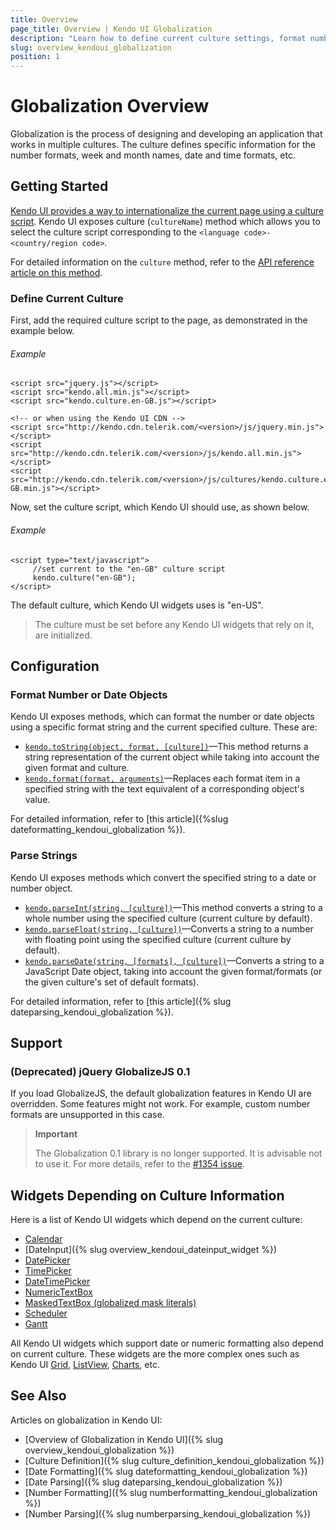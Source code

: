 ```yaml
---
title: Overview
page_title: Overview | Kendo UI Globalization
description: "Learn how to define current culture settings, format number or date objects in the process of globalization when working with Kendo UI."
slug: overview_kendoui_globalization
position: 1
---
```


# Globalization Overview

Globalization is the process of designing and developing an application that works in multiple cultures. The culture defines specific information for the number formats, week and month names, date and time formats, etc.

## Getting Started

[Kendo UI provides a way to internationalize the current page using a culture script](http://demos.telerik.com/kendo-ui/globalization/index). Kendo UI exposes culture (`cultureName`) method which allows you to select the culture script corresponding to the `<language code>-<country/region code>`.

For detailed information on the `culture` method, refer to the [API reference article on this method](/api/javascript/kendo#methods-culture).

### Define Current Culture

First, add the required culture script to the page, as demonstrated in the example below.

###### Example

    <script src="jquery.js"></script>
    <script src="kendo.all.min.js"></script>
    <script src="kendo.culture.en-GB.js"></script>

    <!-- or when using the Kendo UI CDN -->
    <script src="http://kendo.cdn.telerik.com/<version>/js/jquery.min.js"></script>
    <script src="http://kendo.cdn.telerik.com/<version>/js/kendo.all.min.js"></script>
    <script src="http://kendo.cdn.telerik.com/<version>/js/cultures/kendo.culture.en-GB.min.js"></script>


Now, set the culture script, which Kendo UI should use, as shown below.

###### Example

    <script type="text/javascript">
         //set current to the "en-GB" culture script
         kendo.culture("en-GB");
    </script>

The default culture, which Kendo UI widgets uses is "en-US".

> The culture must be set before any Kendo UI widgets that rely on it, are initialized.

## Configuration

### Format Number or Date Objects

Kendo UI exposes methods, which can format the number or date objects using a specific format string and the current specified culture. These are:

- [`kendo.toString(object, format, [culture])`](/api/javascript/kendo#methods-toString)&mdash;This method returns a string representation of the current object while taking into account the given format and culture.
- [`kendo.format(format, arguments)`](/api/javascript/kendo#methods-format)&mdash;Replaces each format item in a specified string with the text equivalent of a corresponding object's value.

For detailed information, refer to [this article]({%slug dateformatting_kendoui_globalization %}).

### Parse Strings

Kendo UI exposes methods which convert the specified string to a date or number object.

- [`kendo.parseInt(string, [culture])`](/api/javascript/kendo#methods-parseInt)&mdash;This method converts a string to a whole number using the specified culture (current culture by default).
- [`kendo.parseFloat(string, [culture])`](/api/javascript/kendo#methods-parseFloat)&mdash;Converts a string to a number with floating point using the specified culture (current culture by default).
- [`kendo.parseDate(string, [formats], [culture])`](/api/javascript/kendo#methods-parseDate)&mdash;Converts a string to a JavaScript Date object, taking into account the given format/formats (or the given culture's set of default formats).

For detailed information, refer to [this article]({% slug dateparsing_kendoui_globalization %}).

## Support

### (Deprecated) jQuery GlobalizeJS 0.1

If you load GlobalizeJS, the default globalization features in Kendo UI are overridden. Some features might not work. For example, custom number formats are unsupported in this case.

> **Important**
>
> The Globalization 0.1 library is no longer supported. It is advisable not to use it. For more details, refer to the [#1354 issue](https://github.com/telerik/kendo-ui-core/issues/1354).

## Widgets Depending on Culture Information

Here is a list of Kendo UI widgets which depend on the current culture:

- [Calendar](http://demos.telerik.com/kendo-ui/calendar/index)
- [DateInput]({% slug overview_kendoui_dateinput_widget %})
- [DatePicker](http://demos.telerik.com/kendo-ui/datepicker/index)
- [TimePicker](http://demos.telerik.com/kendo-ui/timepicker/index)
- [DateTimePicker](http://demos.telerik.com/kendo-ui/datetimepicker/index)
- [NumericTextBox](http://demos.telerik.com/kendo-ui/numerictextbox/index)
- [MaskedTextBox (globalized mask literals)](http://demos.telerik.com/kendo-ui/maskedtextbox/index)
- [Scheduler](http://demos.telerik.com/kendo-ui/scheduler/index)
- [Gantt](http://demos.telerik.com/kendo-ui/gantt/index)

All Kendo UI widgets which support date or numeric formatting also depend on current culture. These widgets are the more complex ones such as Kendo UI [Grid](http://demos.telerik.com/kendo-ui/grid/index), [ListView](http://demos.telerik.com/kendo-ui/listview/index), [Charts](http://demos.telerik.com/kendo-ui/area-charts/index), etc.

## See Also

Articles on globalization in Kendo UI:

* [Overview of Globalization in Kendo UI]({% slug overview_kendoui_globalization %})
* [Culture Definition]({% slug culture_definition_kendoui_globalization %})
* [Date Formatting]({% slug dateformatting_kendoui_globalization %})
* [Date Parsing]({% slug dateparsing_kendoui_globalization %})
* [Number Formatting]({% slug numberformatting_kendoui_globalization %})
* [Number Parsing]({% slug numberparsing_kendoui_globalization %})
